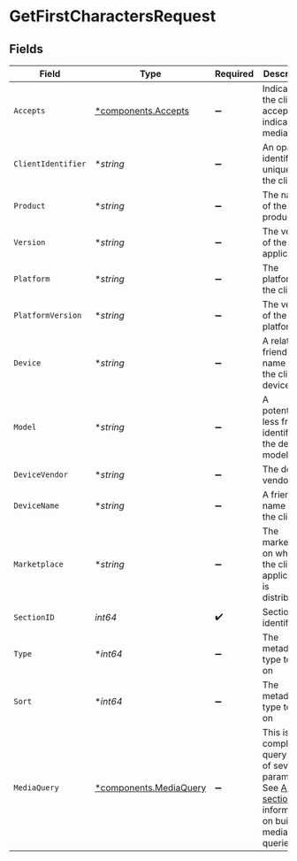 # GetFirstCharactersRequest


## Fields

| Field                                                                                                                                                   | Type                                                                                                                                                    | Required                                                                                                                                                | Description                                                                                                                                             | Example                                                                                                                                                 |
| ------------------------------------------------------------------------------------------------------------------------------------------------------- | ------------------------------------------------------------------------------------------------------------------------------------------------------- | ------------------------------------------------------------------------------------------------------------------------------------------------------- | ------------------------------------------------------------------------------------------------------------------------------------------------------- | ------------------------------------------------------------------------------------------------------------------------------------------------------- |
| `Accepts`                                                                                                                                               | [*components.Accepts](../../models/components/accepts.md)                                                                                               | :heavy_minus_sign:                                                                                                                                      | Indicates the client accepts the indicated media types                                                                                                  |                                                                                                                                                         |
| `ClientIdentifier`                                                                                                                                      | **string*                                                                                                                                               | :heavy_minus_sign:                                                                                                                                      | An opaque identifier unique to the client                                                                                                               | abc123                                                                                                                                                  |
| `Product`                                                                                                                                               | **string*                                                                                                                                               | :heavy_minus_sign:                                                                                                                                      | The name of the client product                                                                                                                          | Plex for Roku                                                                                                                                           |
| `Version`                                                                                                                                               | **string*                                                                                                                                               | :heavy_minus_sign:                                                                                                                                      | The version of the client application                                                                                                                   | 2.4.1                                                                                                                                                   |
| `Platform`                                                                                                                                              | **string*                                                                                                                                               | :heavy_minus_sign:                                                                                                                                      | The platform of the client                                                                                                                              | Roku                                                                                                                                                    |
| `PlatformVersion`                                                                                                                                       | **string*                                                                                                                                               | :heavy_minus_sign:                                                                                                                                      | The version of the platform                                                                                                                             | 4.3 build 1057                                                                                                                                          |
| `Device`                                                                                                                                                | **string*                                                                                                                                               | :heavy_minus_sign:                                                                                                                                      | A relatively friendly name for the client device                                                                                                        | Roku 3                                                                                                                                                  |
| `Model`                                                                                                                                                 | **string*                                                                                                                                               | :heavy_minus_sign:                                                                                                                                      | A potentially less friendly identifier for the device model                                                                                             | 4200X                                                                                                                                                   |
| `DeviceVendor`                                                                                                                                          | **string*                                                                                                                                               | :heavy_minus_sign:                                                                                                                                      | The device vendor                                                                                                                                       | Roku                                                                                                                                                    |
| `DeviceName`                                                                                                                                            | **string*                                                                                                                                               | :heavy_minus_sign:                                                                                                                                      | A friendly name for the client                                                                                                                          | Living Room TV                                                                                                                                          |
| `Marketplace`                                                                                                                                           | **string*                                                                                                                                               | :heavy_minus_sign:                                                                                                                                      | The marketplace on which the client application is distributed                                                                                          | googlePlay                                                                                                                                              |
| `SectionID`                                                                                                                                             | *int64*                                                                                                                                                 | :heavy_check_mark:                                                                                                                                      | Section identifier                                                                                                                                      |                                                                                                                                                         |
| `Type`                                                                                                                                                  | **int64*                                                                                                                                                | :heavy_minus_sign:                                                                                                                                      | The metadata type to filter on                                                                                                                          |                                                                                                                                                         |
| `Sort`                                                                                                                                                  | **int64*                                                                                                                                                | :heavy_minus_sign:                                                                                                                                      | The metadata type to filter on                                                                                                                          |                                                                                                                                                         |
| `MediaQuery`                                                                                                                                            | [*components.MediaQuery](../../models/components/mediaquery.md)                                                                                         | :heavy_minus_sign:                                                                                                                                      | This is a complex query built of several parameters.  See [API Info section](#section/API-Info/Media-Queries) for information on building media queries |                                                                                                                                                         |